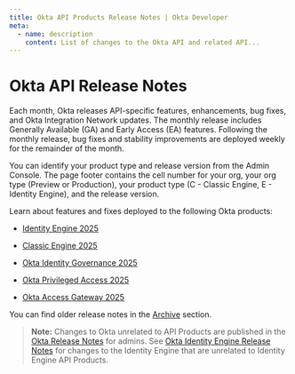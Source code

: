 ```yaml
---
title: Okta API Products Release Notes | Okta Developer
meta:
  - name: description
    content: List of changes to the Okta API and related API...
---
```


# Okta API Release Notes

Each month, Okta releases API-specific features, enhancements, bug fixes, and Okta Integration Network updates. The monthly release includes Generally Available (GA) and Early Access (EA) features. Following the monthly release, bug fixes and stability improvements are deployed weekly for the remainder of the month.

You can identify your product type and release version from the Admin Console. The page footer contains the cell number for your org, your org type (Preview or Production), your product type (C - Classic Engine, E - Identity Engine), and the release version.

Learn about features and fixes deployed to the following Okta products:

* [Identity Engine 2025](/docs/release-notes/2025-okta-identity-engine/)

* [Classic Engine 2025](/docs/release-notes/2025/)

* [Okta Identity Governance 2025](/docs/release-notes/2025-okta-identity-governance/)

* [Okta Privileged Access 2025](/docs/release-notes/2025-okta-privileged-access/)

* [Okta Access Gateway 2025](/docs/release-notes/2025-okta-access-gateway/)

You can find older release notes in the [Archive](/docs/release-notes/archive) section.

> **Note:** Changes to Okta unrelated to API Products are published in the [Okta Release Notes](https://help.okta.com/okta_help.htm?id=ext_okta_relnotes) for admins. See [Okta Identity Engine Release Notes](https://help.okta.com/okta_help.htm?type=oie&id=csh-oie-rn) for changes to the Identity Engine that are unrelated to Identity Engine API Products.

